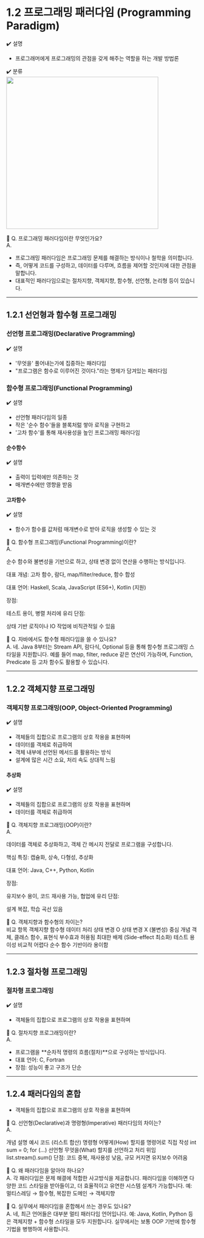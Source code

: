 # 1.2 프로그래밍 패러다임 (Programming Paradigm)

✔️ 설명 <br>
- 프로그래머에게 프로그래밍의 관점을 갖게 해주는 역할을 하는 개발 방법론

✔️ 분류 <br>
<img src="https://github.com/user-attachments/assets/8333f333-e5e0-47a2-af22-faebab5844a3" width="400"/>

🔹 Q. 프로그래밍 패러다임이란 무엇인가요? <br>
A.
- 프로그래밍 패러다임은 프로그래밍 문제를 해결하는 방식이나 철학을 의미합니다.
- 즉, 어떻게 코드를 구성하고, 데이터를 다루며, 흐름을 제어할 것인지에 대한 관점을 말합니다.
- 대표적인 패러다임으로는 절차지향, 객체지향, 함수형, 선언형, 논리형 등이 있습니다.
---
## 1.2.1 선언형과 함수형 프로그래밍

### 선언형 프로그래밍(Declarative Programming)
✔️ 설명 <br>
- '무엇을' 풀어내는가에 집중하는 패러다임
- "프로그램은 함수로 이루어진 것이다."라는 명제가 담겨있는 패러다임

### 함수형 프로그래밍(Functional Programming)
✔️ 설명 <br>
- 선언형 패러다임의 일종
- 작은 '순수 함수'들을 블록처럶 쌓아 로직을 구현하고
- '고차 함수'를 통해 재사용성을 높인 프로그래밍 패러다임

#### 순수함수
✔️ 설명 <br>
- 출력이 입력에만 의존하는 것
- 매개변수에만 영향을 받음

#### 고차함수
✔️ 설명 <br>
- 함수가 함수를 값처럼 매개변수로 받아 로직을 생성할 수 있는 것

🔹 Q. 함수형 프로그래밍(Functional Programming)이란? <br>
A.

순수 함수와 불변성을 기반으로 하고, 상태 변경 없이 연산을 수행하는 방식입니다.

대표 개념: 고차 함수, 람다, map/filter/reduce, 함수 합성

대표 언어: Haskell, Scala, JavaScript (ES6+), Kotlin (지원)

장점:

테스트 용이, 병렬 처리에 유리
단점:

상태 기반 로직이나 IO 작업에 비직관적일 수 있음

🔹 Q. 자바에서도 함수형 패러다임을 쓸 수 있나요? <br>
A.
네. Java 8부터는 Stream API, 람다식, Optional 등을 통해 함수형 프로그래밍 스타일을 지원합니다.
예를 들어 map, filter, reduce 같은 연산이 가능하며, Function, Predicate 등 고차 함수도 활용할 수 있습니다.

---
## 1.2.2 객체지향 프로그래밍
### 객체지향 프로그래밍(OOP, Object-Oriented Programming)
✔️ 설명 <br>
- 객체들의 집합으로 프로그램의 상호 작용을 표현하며
- 데이터를 객체로 취급하여
- 객체 내부에 선언된 메서드를 활용하는 방식
- 설계에 많은 시간 소요, 처리 속도 상대적 느림

#### 추상화
✔️ 설명 <br>
- 객체들의 집합으로 프로그램의 상호 작용을 표현하며
- 데이터를 객체로 취급하여

🔹 Q. 객체지향 프로그래밍(OOP)이란? <br>
A.

데이터를 객체로 추상화하고, 객체 간 메시지 전달로 프로그램을 구성합니다.

핵심 특징: 캡슐화, 상속, 다형성, 추상화

대표 언어: Java, C++, Python, Kotlin

장점:

유지보수 용이, 코드 재사용 가능, 협업에 유리
단점:

설계 복잡, 학습 곡선 있음


🔹 Q. 객체지향과 함수형의 차이는? <br>
비교 항목	객체지향	함수형
데이터 처리	상태 변경 O	상태 변경 X (불변성)
중심 개념	객체, 클래스	함수, 표현식
부수효과	허용됨	최대한 배제 (Side-effect 최소화)
테스트 용이성	비교적 어렵다	순수 함수 기반이라 용이함

---

## 1.2.3 절차형 프로그래밍
### 절차형 프로그래밍
✔️ 설명 <br>
- 객체들의 집합으로 프로그램의 상호 작용을 표현하며

🔹 Q. 절차지향 프로그래밍이란? <br>
A.
- 프로그램을 **순차적 명령의 흐름(절차)**으로 구성하는 방식입니다.
- 대표 언어: C, Fortran
- 장점: 성능이 좋고 구조가 단순
---

## 1.2.4 패러다임의 혼합
- 객체들의 집합으로 프로그램의 상호 작용을 표현하며


🔹 Q. 선언형(Declarative)과 명령형(Imperative) 패러다임의 차이는? <br>
A.

개념	설명	예시 코드 (리스트 합산)
명령형	어떻게(How) 할지를 명령어로 직접 작성	int sum = 0; for (...)
선언형	무엇을(What) 할지를 선언하고 처리 위임	list.stream().sum()
단점: 코드 중복, 재사용성 낮음, 규모 커지면 유지보수 어려움

🔹 Q. 왜 패러다임을 알아야 하나요? <br>
A.
각 패러다임은 문제 해결에 적합한 사고방식을 제공합니다.
패러다임을 이해하면 다양한 코드 스타일을 받아들이고, 더 효율적이고 유연한 시스템 설계가 가능합니다.
예: 멀티스레딩 → 함수형, 복잡한 도메인 → 객체지향

🔹 Q. 실무에서 패러다임을 혼합해서 쓰는 경우도 있나요? <br>
A.
네, 최근 언어들은 대부분 멀티 패러다임 언어입니다.
예: Java, Kotlin, Python 등은 객체지향 + 함수형 스타일을 모두 지원합니다.
실무에서는 보통 OOP 기반에 함수형 기법을 병행하여 사용합니다.
